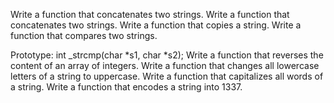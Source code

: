 Write a function that concatenates two strings.
Write a function that concatenates two strings.
Write a function that copies a string.
Write a function that compares two strings.



Prototype: int _strcmp(char *s1, char *s2);
Write a function that reverses the content of an array of integers.
Write a function that changes all lowercase letters of a string to uppercase.
Write a function that capitalizes all words of a string.
Write a function that encodes a string into 1337.
